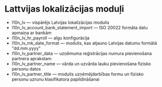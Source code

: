 # Lattvijas lokalizācijas moduļi
* l10n_lv — vispārējs Latvijas lokalizācijas modulis
* l10n_lv_account_bank_statement_import — ISO 20022 formāta datu apmaiņa ar bankām
* l10n_lv_hr_payroll — algu konfigurācija
* l10n_lv_mk_date_format — modulis, kas atjauno Latvijas datumu formātā "dd.mm.yyyy"
* l10n_lv_partner_data — uzņēmuma reģistrācijas numura pievienošana partnera aprakstam
* l10n_lv_partner_name — vārda un uzvārda lauku pievienošana fizisko personu datos
* l10n_lv_partner_title — modulis uzņēmējdarbības formu un fizisko personu uzrunu klasifikatora papildināšanai
